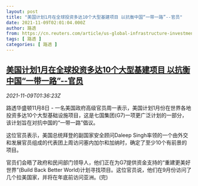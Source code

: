 ```yaml
---
layout: post
title: "美国计划1月在全球投资多达10个大型基建项目 以抗衡中国“一带一路”--官员"
date: 2021-11-09T02:01:04.000Z
author: 路透
from: https://cn.reuters.com/article/us-global-infrastructure-investment-1109-idCNKBS2HU04O
tags: [ 路透 ]
categories: [ 路透 ]
---
```

<!--1636423264000-->
[美国计划1月在全球投资多达10个大型基建项目 以抗衡中国“一带一路”--官员](https://cn.reuters.com/article/us-global-infrastructure-investment-1109-idCNKBS2HU04O)
------

<div>
<div><i>2021-11-09T01:36:23Z</i></div><p>路透华盛顿11月8日 - 一名美国政府高级官员周一表示，美国计划1月份在世界各地投资多达10个大型基础设施项目，这是七国集团(G7)一项更广泛计划的一部分，该计划旨在对抗中国的“一带一路”倡议。</p><p>这位官员表示，美国总统拜登的副国家安全顾问Daleep Singh率领的一个由外交和发展官员组成的代表团上周访问塞内加尔和加纳时，确定了至少10个有前景的项目。</p><p>官员们会晤了政府和民间部门领导人，他们正在为G7提供资金支持的“重建更美好世界”(Build Back Better World)计划寻找项目。这位官员说，他们在9月份访问了几个拉美国家，并将在年底前访问亚洲。(完)</p>
</div>
